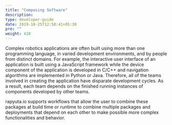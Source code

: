 ```yaml
---
title: "Composing Software"
description:
type: developer-guide
date: 2019-10-25T12:50:41+05:30
pre: ""
weight: 410
---
```

Complex robotics applications are often built using more than one
programming language, in varied development environments, and by
people from distinct domains. For example, the interactive user 
interface of an application is built using a JavaScript framework
while the device component of the application is developed in
C/C++ and navigation algorithms are implemented in Python or
Java. Therefore, all of the teams involved in creating the
application have disparate development cycles. As a result,
each team depends on the finished running instances of components
developed by other teams.

rapyuta.io supports workflows that allow the user to combine these
packages at build time or runtime to combine multiple packages
and deployments that depend on each other to make possible more
complex functionalities and behavior.
